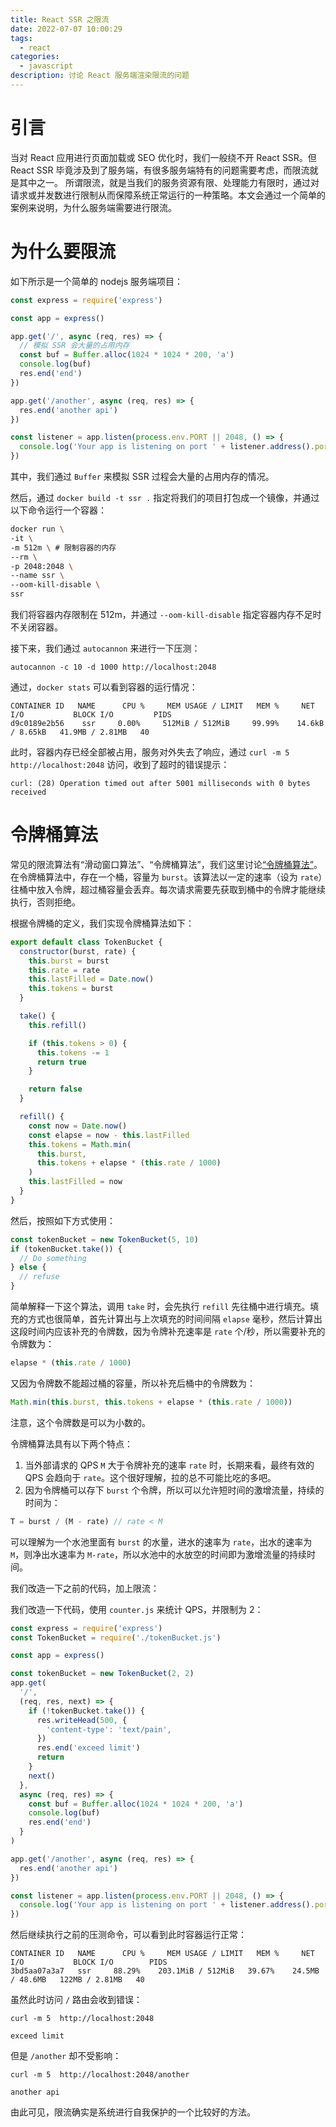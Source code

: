 ```yaml
---
title: React SSR 之限流
date: 2022-07-07 10:00:29
tags:
  - react
categories:
  - javascript
description: 讨论 React 服务端渲染限流的问题
---
```


# 引言

当对 React 应用进行页面加载或 SEO 优化时，我们一般绕不开 React SSR。但 React SSR 毕竟涉及到了服务端，有很多服务端特有的问题需要考虑，而限流就是其中之一。
所谓限流，就是当我们的服务资源有限、处理能力有限时，通过对请求或并发数进行限制从而保障系统正常运行的一种策略。本文会通过一个简单的案例来说明，为什么服务端需要进行限流。

# 为什么要限流

如下所示是一个简单的 nodejs 服务端项目：

```javascript
const express = require('express')

const app = express()

app.get('/', async (req, res) => {
  // 模拟 SSR 会大量的占用内存
  const buf = Buffer.alloc(1024 * 1024 * 200, 'a')
  console.log(buf)
  res.end('end')
})

app.get('/another', async (req, res) => {
  res.end('another api')
})

const listener = app.listen(process.env.PORT || 2048, () => {
  console.log('Your app is listening on port ' + listener.address().port)
})
```

其中，我们通过 `Buffer` 来模拟 SSR 过程会大量的占用内存的情况。

然后，通过 `docker build -t ssr .` 指定将我们的项目打包成一个镜像，并通过以下命令运行一个容器：

```bash
docker run \
-it \
-m 512m \ # 限制容器的内存
--rm \
-p 2048:2048 \
--name ssr \
--oom-kill-disable \
ssr
```

我们将容器内存限制在 512m，并通过 `--oom-kill-disable` 指定容器内存不足时不关闭容器。

接下来，我们通过 `autocannon` 来进行一下压测：

```
autocannon -c 10 -d 1000 http://localhost:2048
```

通过，`docker stats` 可以看到容器的运行情况：

```
CONTAINER ID   NAME      CPU %     MEM USAGE / LIMIT   MEM %     NET I/O           BLOCK I/O         PIDS
d9c0189e2b56    ssr     0.00%     512MiB / 512MiB     99.99%    14.6kB / 8.65kB   41.9MB / 2.81MB   40
```

此时，容器内存已经全部被占用，服务对外失去了响应，通过 `curl -m 5 http://localhost:2048` 访问，收到了超时的错误提示：

```
curl: (28) Operation timed out after 5001 milliseconds with 0 bytes received
```

# 令牌桶算法

常见的限流算法有“滑动窗口算法”、“令牌桶算法”，我们这里讨论[“令牌桶算法”](https://en.wikipedia.org/wiki/Token_bucket)。在令牌桶算法中，存在一个桶，容量为 `burst`。该算法以一定的速率（设为 `rate`）往桶中放入令牌，超过桶容量会丢弃。每次请求需要先获取到桶中的令牌才能继续执行，否则拒绝。

根据令牌桶的定义，我们实现令牌桶算法如下：

```javascript
export default class TokenBucket {
  constructor(burst, rate) {
    this.burst = burst
    this.rate = rate
    this.lastFilled = Date.now()
    this.tokens = burst
  }

  take() {
    this.refill()

    if (this.tokens > 0) {
      this.tokens -= 1
      return true
    }

    return false
  }

  refill() {
    const now = Date.now()
    const elapse = now - this.lastFilled
    this.tokens = Math.min(
      this.burst,
      this.tokens + elapse * (this.rate / 1000)
    )
    this.lastFilled = now
  }
}
```

然后，按照如下方式使用：

```js
const tokenBucket = new TokenBucket(5, 10)
if (tokenBucket.take()) {
  // Do something
} else {
  // refuse
}
```

简单解释一下这个算法，调用 `take` 时，会先执行 `refill` 先往桶中进行填充。填充的方式也很简单，首先计算出与上次填充的时间间隔 `elapse` 毫秒，然后计算出这段时间内应该补充的令牌数，因为令牌补充速率是 `rate` 个/秒，所以需要补充的令牌数为：

```js
elapse * (this.rate / 1000)
```

又因为令牌数不能超过桶的容量，所以补充后桶中的令牌数为：

```js
Math.min(this.burst, this.tokens + elapse * (this.rate / 1000))
```

注意，这个令牌数是可以为小数的。

令牌桶算法具有以下两个特点：

1. 当外部请求的 QPS `M` 大于令牌补充的速率 `rate` 时，长期来看，最终有效的 QPS 会趋向于 `rate`。这个很好理解，拉的总不可能比吃的多吧。
2. 因为令牌桶可以存下 `burst` 个令牌，所以可以允许短时间的激增流量，持续的时间为：

```js
T = burst / (M - rate) // rate < M
```

可以理解为一个水池里面有 `burst` 的水量，进水的速率为 `rate`，出水的速率为 `M`，则净出水速率为 `M-rate`，所以水池中的水放空的时间即为激增流量的持续时间。

我们改造一下之前的代码，加上限流：

我们改造一下代码，使用 `counter.js` 来统计 QPS，并限制为 2：

```js
const express = require('express')
const TokenBucket = require('./tokenBucket.js')

const app = express()

const tokenBucket = new TokenBucket(2, 2)
app.get(
  '/',
  (req, res, next) => {
    if (!tokenBucket.take()) {
      res.writeHead(500, {
        'content-type': 'text/pain',
      })
      res.end('exceed limit')
      return
    }
    next()
  },
  async (req, res) => {
    const buf = Buffer.alloc(1024 * 1024 * 200, 'a')
    console.log(buf)
    res.end('end')
  }
)

app.get('/another', async (req, res) => {
  res.end('another api')
})

const listener = app.listen(process.env.PORT || 2048, () => {
  console.log('Your app is listening on port ' + listener.address().port)
})
```

然后继续执行之前的压测命令，可以看到此时容器运行正常：

```
CONTAINER ID   NAME      CPU %     MEM USAGE / LIMIT   MEM %     NET I/O           BLOCK I/O        PIDS
3bd5aa07a3a7   ssr     88.29%    203.1MiB / 512MiB   39.67%    24.5MB / 48.6MB   122MB / 2.81MB   40
```

虽然此时访问 `/` 路由会收到错误：

```
curl -m 5  http://localhost:2048

exceed limit
```

但是 `/another` 却不受影响：

```
curl -m 5  http://localhost:2048/another

another api
```

由此可见，限流确实是系统进行自我保护的一个比较好的方法。
